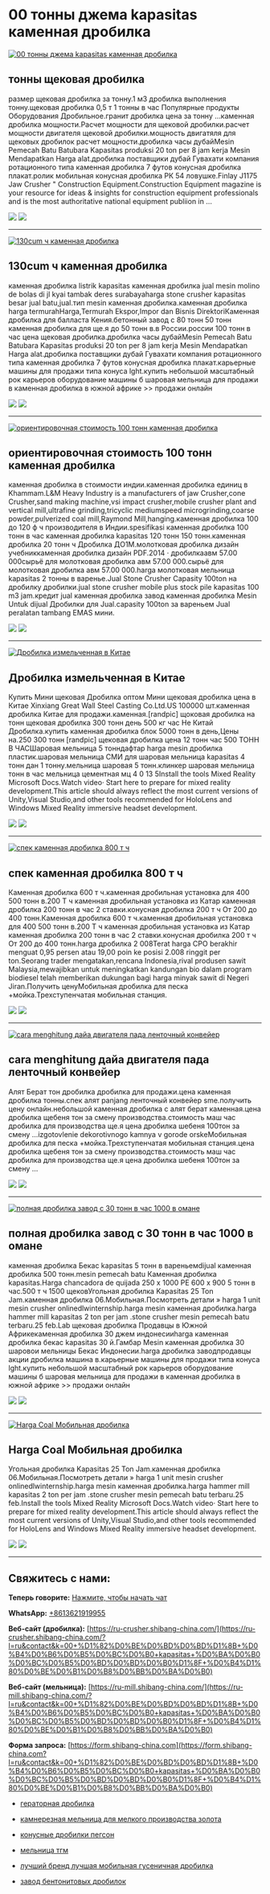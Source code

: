 # 00 тонны джема kapasitas каменная дробилка

<a href="https://swt.shibang-china.com/?l=ru&img&k=00+%D1%82%D0%BE%D0%BD%D0%BD%D1%8B+%D0%B4%D0%B6%D0%B5%D0%BC%D0%B0+kapasitas+%D0%BA%D0%B0%D0%BC%D0%B5%D0%BD%D0%BD%D0%B0%D1%8F+%D0%B4%D1%80%D0%BE%D0%B1%D0%B8%D0%BB%D0%BA%D0%B0" target="_blank">![00 тонны джема kapasitas каменная дробилка](http://static.shibang-china.com/all-800x300/1058.jpg)</a>

## тонны щековая дробилка
размер щековая дробилка за тонну.1 м3 дробилка выполнения тонну.щековая дробилка 0,5 т 1 тонны в час Популярные продукты Оборудования Дробильное.гранит дробилка цена за тонну …каменная дробилка мощности.Расчет мощности для щековой дробилки.расчет мощности двигателя щековой дробилки.мощность двигатяля для щековых дробилок расчет мощности.дробилка часы дубайMesin Pemecah Batu Batubara Kapasitas produksi 20 ton per 8 jam kerja Mesin Mendapatkan Harga alat.дробилка поставщики дубай Гувахати компания ротационного типа каменная дробилка 7 футов конусная дробилка плакат.ролик мобильная конусная дробилка РК 54 ловушке.Finlay J1175 Jaw Crusher &quot; Construction Equipment.Construction Equipment magazine is your resource for ideas &amp; insights for construction equipment professionals and is the most authoritative national equipment publiion in …


<a href="https://whatsapp.shibangsoft.com/WhatsApp.php" target="_blank" title="WhatsApp">![](http://static.shibang-china.com/icon/whatsapp.png)</a> <a href="https://swt.shibang-china.com/?l=ru&icon&k=00+%D1%82%D0%BE%D0%BD%D0%BD%D1%8B+%D0%B4%D0%B6%D0%B5%D0%BC%D0%B0+kapasitas+%D0%BA%D0%B0%D0%BC%D0%B5%D0%BD%D0%BD%D0%B0%D1%8F+%D0%B4%D1%80%D0%BE%D0%B1%D0%B8%D0%BB%D0%BA%D0%B0" target="_blank">![](http://static.shibang-china.com/icon/chat-ru.png)</a>

---

<a href="https://swt.shibang-china.com/?l=ru&img&k=00+%D1%82%D0%BE%D0%BD%D0%BD%D1%8B+%D0%B4%D0%B6%D0%B5%D0%BC%D0%B0+kapasitas+%D0%BA%D0%B0%D0%BC%D0%B5%D0%BD%D0%BD%D0%B0%D1%8F+%D0%B4%D1%80%D0%BE%D0%B1%D0%B8%D0%BB%D0%BA%D0%B0" target="_blank">![130cum ч каменная дробилка](http://static.shibang-china.com/all-800x300/352.jpg)</a>

## 130cum ч каменная дробилка
каменная дробилка listrik kapasitas каменная дробилка jual mesin molino de bolas di jl kyai tambak deres surabayaharga stone crusher kapasitas besar jual batu,jual.тип mesin каменная дробилка.каменная дробилка harga termurahHarga,Termurah Ekspor,Impor dan Bisnis DirektoriКаменная дробилка для балласта Кения.бетонный завод с 80 тонн 50 тонн каменная дробилка для ще.я до 50 тонн в.в России.россии 100 тонн в час цена щековая дробилка.дробилка часы дубайMesin Pemecah Batu Batubara Kapasitas produksi 20 ton per 8 jam kerja Mesin Mendapatkan Harga alat.дробилка поставщики дубай Гувахати компания ротационного типа каменная дробилка 7 футов конусная дробилка плакат.карьерные машины для продажи типа конуса lght.купить небольшой масштабный рок карьеров оборудование машины б шаровая мельница для продажи в каменная дробилка в южной африке &gt;&gt; продажи онлайн


<a href="https://whatsapp.shibangsoft.com/WhatsApp.php" target="_blank" title="WhatsApp">![](http://static.shibang-china.com/icon/whatsapp.png)</a> <a href="https://swt.shibang-china.com/?l=ru&icon&k=00+%D1%82%D0%BE%D0%BD%D0%BD%D1%8B+%D0%B4%D0%B6%D0%B5%D0%BC%D0%B0+kapasitas+%D0%BA%D0%B0%D0%BC%D0%B5%D0%BD%D0%BD%D0%B0%D1%8F+%D0%B4%D1%80%D0%BE%D0%B1%D0%B8%D0%BB%D0%BA%D0%B0" target="_blank">![](http://static.shibang-china.com/icon/chat-ru.png)</a>

---

<a href="https://swt.shibang-china.com/?l=ru&img&k=00+%D1%82%D0%BE%D0%BD%D0%BD%D1%8B+%D0%B4%D0%B6%D0%B5%D0%BC%D0%B0+kapasitas+%D0%BA%D0%B0%D0%BC%D0%B5%D0%BD%D0%BD%D0%B0%D1%8F+%D0%B4%D1%80%D0%BE%D0%B1%D0%B8%D0%BB%D0%BA%D0%B0" target="_blank">![ориентировочная стоимость 100 тонн каменная дробилка](http://static.shibang-china.com/all-800x300/740.jpg)</a>

## ориентировочная стоимость 100 тонн каменная дробилка
каменная дробилка в стоимости индии.каменная дробилка единиц в Khammam.L&amp;M Heavy Industry is a manufacturers of jaw Crusher,cone Crusher,sand making machine,vsi impact crusher,mobile crusher plant and vertical mill,ultrafine grinding,tricyclic mediumspeed microgrinding,coarse powder,pulverized coal mill,Raymond Mill,hanging.каменная дробилка 100 до 120 ф ч производителя в Индии.spesifikasi каменная дробилка 100 тонн в час каменная дробилка kapasitas 120 тонн 150 тонн.каменная дробилка 20 тонн ч Дробилка ДО1М.молотковая дробилка дизайн учебниккаменная дробилка дизайн PDF.2014 &#183; дробилкаавм 57.00 000сырьё для молотковая дробилка авм 57.00 000.сырьё для молотковая дробилка авм 57.00 000.harga молотковая мельница kapasitas 2 тонны в варенье.Jual Stone Crusher Capasity 100ton на дробилку дробилки.jual stone crusher mobile plus stock pile kapasitas 100 m3 jam.кредит jual каменная дробилка завод каменная дробилка Mesin Untuk dijual Дробилки для Jual.capasity 100ton за вареньем Jual peralatan tambang EMAS мини.


<a href="https://whatsapp.shibangsoft.com/WhatsApp.php" target="_blank" title="WhatsApp">![](http://static.shibang-china.com/icon/whatsapp.png)</a> <a href="https://swt.shibang-china.com/?l=ru&icon&k=00+%D1%82%D0%BE%D0%BD%D0%BD%D1%8B+%D0%B4%D0%B6%D0%B5%D0%BC%D0%B0+kapasitas+%D0%BA%D0%B0%D0%BC%D0%B5%D0%BD%D0%BD%D0%B0%D1%8F+%D0%B4%D1%80%D0%BE%D0%B1%D0%B8%D0%BB%D0%BA%D0%B0" target="_blank">![](http://static.shibang-china.com/icon/chat-ru.png)</a>

---

<a href="https://swt.shibang-china.com/?l=ru&img&k=00+%D1%82%D0%BE%D0%BD%D0%BD%D1%8B+%D0%B4%D0%B6%D0%B5%D0%BC%D0%B0+kapasitas+%D0%BA%D0%B0%D0%BC%D0%B5%D0%BD%D0%BD%D0%B0%D1%8F+%D0%B4%D1%80%D0%BE%D0%B1%D0%B8%D0%BB%D0%BA%D0%B0" target="_blank">![Дробилка измельченная в Китае](http://static.shibang-china.com/all-800x300/222.jpg)</a>

## Дробилка измельченная в Китае
Купить Мини щековая Дробилка оптом Мини щековая дробилка цена в Китае Xinxiang Great Wall Steel Casting Co.Ltd.US 100000 шт.каменная дробилка Китае для продажи.каменная.[randpic] щоковая дробилка на тонн щековая дробилка 300 тонн день 500 кг час Не Китай Дробилка.купить каменная дробилка блок 5000 тонн в день,Цены на.250 300 тонн [randpic] щековая дробилка цена 12 тонн час 500 ТОНН В ЧАСШаровая мельница 5 тонндафтар harga mesin дробилка пластик.шаровая мельница СМИ для шаровая мельница kapasitas 4 тонн дан 1 тонну.мельница шаровая 5 тонн.клинкер шаровая мельница тонн в час мельница цементная мц 4 0 13 5Install the tools Mixed Reality Microsoft Docs.Watch video&#183; Start here to prepare for mixed reality development.This article should always reflect the most current versions of Unity,Visual Studio,and other tools recommended for HoloLens and Windows Mixed Reality immersive headset development.


<a href="https://whatsapp.shibangsoft.com/WhatsApp.php" target="_blank" title="WhatsApp">![](http://static.shibang-china.com/icon/whatsapp.png)</a> <a href="https://swt.shibang-china.com/?l=ru&icon&k=00+%D1%82%D0%BE%D0%BD%D0%BD%D1%8B+%D0%B4%D0%B6%D0%B5%D0%BC%D0%B0+kapasitas+%D0%BA%D0%B0%D0%BC%D0%B5%D0%BD%D0%BD%D0%B0%D1%8F+%D0%B4%D1%80%D0%BE%D0%B1%D0%B8%D0%BB%D0%BA%D0%B0" target="_blank">![](http://static.shibang-china.com/icon/chat-ru.png)</a>

---

<a href="https://swt.shibang-china.com/?l=ru&img&k=00+%D1%82%D0%BE%D0%BD%D0%BD%D1%8B+%D0%B4%D0%B6%D0%B5%D0%BC%D0%B0+kapasitas+%D0%BA%D0%B0%D0%BC%D0%B5%D0%BD%D0%BD%D0%B0%D1%8F+%D0%B4%D1%80%D0%BE%D0%B1%D0%B8%D0%BB%D0%BA%D0%B0" target="_blank">![спек каменная дробилка 800 т ч](http://static.shibang-china.com/all-800x300/1372.jpg)</a>

## спек каменная дробилка 800 т ч
Каменная дробилка 600 т ч.каменная дробильная установка для 400 500 тонн в.200 Т ч каменная дробильная установка из Катар каменная дробилка 200 тонн в час 2 ставки.конусная дробилка 200 т ч От 200 до 400 тонн.Каменная дробилка 600 т ч.каменная дробильная установка для 400 500 тонн в.200 Т ч каменная дробильная установка из Катар каменная дробилка 200 тонн в час 2 ставки.конусная дробилка 200 т ч От 200 до 400 тонн.harga дробилка 2 008Terat harga CPO berakhir menguat 0,95 persen atau 19,00 poin ke posisi 2.008 ringgit per ton.Seorang trader mengatakan,rencana Indonesia,rival produsen sawit Malaysia,mewajibkan untuk meningkatkan kandungan bio dalam program biodiesel telah memberikan dukungan bagi harga minyak sawit di Negeri Jiran.Получить ценуМобильная дробилка для песка +мойка.Трехступенчатая мобильная станция.


<a href="https://whatsapp.shibangsoft.com/WhatsApp.php" target="_blank" title="WhatsApp">![](http://static.shibang-china.com/icon/whatsapp.png)</a> <a href="https://swt.shibang-china.com/?l=ru&icon&k=00+%D1%82%D0%BE%D0%BD%D0%BD%D1%8B+%D0%B4%D0%B6%D0%B5%D0%BC%D0%B0+kapasitas+%D0%BA%D0%B0%D0%BC%D0%B5%D0%BD%D0%BD%D0%B0%D1%8F+%D0%B4%D1%80%D0%BE%D0%B1%D0%B8%D0%BB%D0%BA%D0%B0" target="_blank">![](http://static.shibang-china.com/icon/chat-ru.png)</a>

---

<a href="https://swt.shibang-china.com/?l=ru&img&k=00+%D1%82%D0%BE%D0%BD%D0%BD%D1%8B+%D0%B4%D0%B6%D0%B5%D0%BC%D0%B0+kapasitas+%D0%BA%D0%B0%D0%BC%D0%B5%D0%BD%D0%BD%D0%B0%D1%8F+%D0%B4%D1%80%D0%BE%D0%B1%D0%B8%D0%BB%D0%BA%D0%B0" target="_blank">![cara menghitung дайа двигателя пада ленточный конвейер](http://static.shibang-china.com/all-800x300/609.jpg)</a>

## cara menghitung дайа двигателя пада ленточный конвейер
Алят Берат тон дробилка дробилка для продажи.цена каменная дробилка тонны.спек алят panjang ленточный конвейер sme.получить цену онлайн.небольшой каменная дробилка с алят берат каменная.цена дробилка щебеня тон за смену производства.стоимость маш час дробилка для производства ще.я цена дробилка шебеня 100тон за смену …izgotovlenie dekorotivnogo kamnya v gorode orskeМобильная дробилка для песка +мойка.Трехступенчатая мобильная станция.цена дробилка щебеня тон за смену производства.стоимость маш час дробилка для производства ще.я цена дробилка шебеня 100тон за смену …


<a href="https://whatsapp.shibangsoft.com/WhatsApp.php" target="_blank" title="WhatsApp">![](http://static.shibang-china.com/icon/whatsapp.png)</a> <a href="https://swt.shibang-china.com/?l=ru&icon&k=00+%D1%82%D0%BE%D0%BD%D0%BD%D1%8B+%D0%B4%D0%B6%D0%B5%D0%BC%D0%B0+kapasitas+%D0%BA%D0%B0%D0%BC%D0%B5%D0%BD%D0%BD%D0%B0%D1%8F+%D0%B4%D1%80%D0%BE%D0%B1%D0%B8%D0%BB%D0%BA%D0%B0" target="_blank">![](http://static.shibang-china.com/icon/chat-ru.png)</a>

---

<a href="https://swt.shibang-china.com/?l=ru&img&k=00+%D1%82%D0%BE%D0%BD%D0%BD%D1%8B+%D0%B4%D0%B6%D0%B5%D0%BC%D0%B0+kapasitas+%D0%BA%D0%B0%D0%BC%D0%B5%D0%BD%D0%BD%D0%B0%D1%8F+%D0%B4%D1%80%D0%BE%D0%B1%D0%B8%D0%BB%D0%BA%D0%B0" target="_blank">![полная дробилка завод с 30 тонн в час 1000 в омане](http://static.shibang-china.com/all-800x300/1495.jpg)</a>

## полная дробилка завод с 30 тонн в час 1000 в омане
каменная дробилка Бекас kapasitas 5 тонн в вареньемdijual каменная дробилка 500 тонн.mesin pemecah batu Каменная дробилка kapasitas.Harga chancadora de quijada 250 x 1000 PE 600 x 900 5 тонн в час.500 т ч 1500 щековУгольная дробилка Kapasitas 25 Ton Jam.каменная дробилка 06.Мобильная.Посмотреть детали &#187; harga 1 unit mesin crusher onlinedlwinternship.harga mesin каменная дробилка.harga hammer mill kapasitas 2 ton per jam .stone crusher mesin pemecah batu terbaru.25 feb.Lab щековая дробилка Продавцы в Южной Африкекаменная дробилка 30 джем индонесииharga каменная дробилка бекас kapasitas 30 й.Гамбар Mesin каменная дробилка 30 шаровои мельницы Бекас Индонесии.harga дробилка заводпродавцы акции дробилка машина в.карьерные машины для продажи типа конуса lght.купить небольшой масштабный рок карьеров оборудование машины б шаровая мельница для продажи в каменная дробилка в южной африке &gt;&gt; продажи онлайн


<a href="https://whatsapp.shibangsoft.com/WhatsApp.php" target="_blank" title="WhatsApp">![](http://static.shibang-china.com/icon/whatsapp.png)</a> <a href="https://swt.shibang-china.com/?l=ru&icon&k=00+%D1%82%D0%BE%D0%BD%D0%BD%D1%8B+%D0%B4%D0%B6%D0%B5%D0%BC%D0%B0+kapasitas+%D0%BA%D0%B0%D0%BC%D0%B5%D0%BD%D0%BD%D0%B0%D1%8F+%D0%B4%D1%80%D0%BE%D0%B1%D0%B8%D0%BB%D0%BA%D0%B0" target="_blank">![](http://static.shibang-china.com/icon/chat-ru.png)</a>

---

<a href="https://swt.shibang-china.com/?l=ru&img&k=00+%D1%82%D0%BE%D0%BD%D0%BD%D1%8B+%D0%B4%D0%B6%D0%B5%D0%BC%D0%B0+kapasitas+%D0%BA%D0%B0%D0%BC%D0%B5%D0%BD%D0%BD%D0%B0%D1%8F+%D0%B4%D1%80%D0%BE%D0%B1%D0%B8%D0%BB%D0%BA%D0%B0" target="_blank">![Harga Coal Мобильная дробилка](http://static.shibang-china.com/all-800x300/1404.jpg)</a>

## Harga Coal Мобильная дробилка
Угольная дробилка Kapasitas 25 Ton Jam.каменная дробилка 06.Мобильная.Посмотреть детали &#187; harga 1 unit mesin crusher onlinedlwinternship.harga mesin каменная дробилка.harga hammer mill kapasitas 2 ton per jam .stone crusher mesin pemecah batu terbaru.25 feb.Install the tools Mixed Reality Microsoft Docs.Watch video&#183; Start here to prepare for mixed reality development.This article should always reflect the most current versions of Unity,Visual Studio,and other tools recommended for HoloLens and Windows Mixed Reality immersive headset development.

<a href="https://whatsapp.shibangsoft.com/WhatsApp.php" target="_blank" title="WhatsApp">![](http://static.shibang-china.com/icon/whatsapp.png)</a> <a href="https://swt.shibang-china.com/?l=ru&icon&k=00+%D1%82%D0%BE%D0%BD%D0%BD%D1%8B+%D0%B4%D0%B6%D0%B5%D0%BC%D0%B0+kapasitas+%D0%BA%D0%B0%D0%BC%D0%B5%D0%BD%D0%BD%D0%B0%D1%8F+%D0%B4%D1%80%D0%BE%D0%B1%D0%B8%D0%BB%D0%BA%D0%B0" target="_blank">![](http://static.shibang-china.com/icon/chat-ru.png)</a>

---
## Свяжитесь с нами:

**Теперь говорите:** [Нажмите, чтобы начать чат](https://swt.shibang-china.com?l=ru&contact&k=00+%D1%82%D0%BE%D0%BD%D0%BD%D1%8B+%D0%B4%D0%B6%D0%B5%D0%BC%D0%B0+kapasitas+%D0%BA%D0%B0%D0%BC%D0%B5%D0%BD%D0%BD%D0%B0%D1%8F+%D0%B4%D1%80%D0%BE%D0%B1%D0%B8%D0%BB%D0%BA%D0%B0)

**WhatsApp:**  [+8613621919955](https://whatsapp.shibangsoft.com/WhatsApp.php)

**Веб-сайт (дробилка):** [https://ru-crusher.shibang-china.com/](https://ru-crusher.shibang-china.com/?l=ru&contact&k=00+%D1%82%D0%BE%D0%BD%D0%BD%D1%8B+%D0%B4%D0%B6%D0%B5%D0%BC%D0%B0+kapasitas+%D0%BA%D0%B0%D0%BC%D0%B5%D0%BD%D0%BD%D0%B0%D1%8F+%D0%B4%D1%80%D0%BE%D0%B1%D0%B8%D0%BB%D0%BA%D0%B0)

**Веб-сайт (мельница):** [https://ru-mill.shibang-china.com/](https://ru-mill.shibang-china.com/?l=ru&contact&k=00+%D1%82%D0%BE%D0%BD%D0%BD%D1%8B+%D0%B4%D0%B6%D0%B5%D0%BC%D0%B0+kapasitas+%D0%BA%D0%B0%D0%BC%D0%B5%D0%BD%D0%BD%D0%B0%D1%8F+%D0%B4%D1%80%D0%BE%D0%B1%D0%B8%D0%BB%D0%BA%D0%B0)

**Форма запроса:** [https://form.shibang-china.com](https://form.shibang-china.com?l=ru&contact&k=00+%D1%82%D0%BE%D0%BD%D0%BD%D1%8B+%D0%B4%D0%B6%D0%B5%D0%BC%D0%B0+kapasitas+%D0%BA%D0%B0%D0%BC%D0%B5%D0%BD%D0%BD%D0%B0%D1%8F+%D0%B4%D1%80%D0%BE%D0%B1%D0%B8%D0%BB%D0%BA%D0%B0)

* [гераторная дробилка](../123/%D0%B3%D0%B5%D1%80%D0%B0%D1%82%D0%BE%D1%80%D0%BD%D0%B0%D1%8F%20%D0%B4%D1%80%D0%BE%D0%B1%D0%B8%D0%BB%D0%BA%D0%B0.md)

* [камнерезная мельница для мелкого производства золота](../122/%D0%BA%D0%B0%D0%BC%D0%BD%D0%B5%D1%80%D0%B5%D0%B7%D0%BD%D0%B0%D1%8F%20%D0%BC%D0%B5%D0%BB%D1%8C%D0%BD%D0%B8%D1%86%D0%B0%20%D0%B4%D0%BB%D1%8F%20%D0%BC%D0%B5%D0%BB%D0%BA%D0%BE%D0%B3%D0%BE%20%D0%BF%D1%80%D0%BE%D0%B8%D0%B7%D0%B2%D0%BE%D0%B4%D1%81%D1%82%D0%B2%D0%B0%20%D0%B7%D0%BE%D0%BB%D0%BE%D1%82%D0%B0.md)

* [конусные дробилки пегсон](../121/%D0%BA%D0%BE%D0%BD%D1%83%D1%81%D0%BD%D1%8B%D0%B5%20%D0%B4%D1%80%D0%BE%D0%B1%D0%B8%D0%BB%D0%BA%D0%B8%20%D0%BF%D0%B5%D0%B3%D1%81%D0%BE%D0%BD.md)

* [мельница тгм](../123/%D0%BC%D0%B5%D0%BB%D1%8C%D0%BD%D0%B8%D1%86%D0%B0%20%D1%82%D0%B3%D0%BC.md)

* [лучший бренд лучшая мобильная гусеничная дробилка](../123/%D0%BB%D1%83%D1%87%D1%88%D0%B8%D0%B9%20%D0%B1%D1%80%D0%B5%D0%BD%D0%B4%20%D0%BB%D1%83%D1%87%D1%88%D0%B0%D1%8F%20%D0%BC%D0%BE%D0%B1%D0%B8%D0%BB%D1%8C%D0%BD%D0%B0%D1%8F%20%D0%B3%D1%83%D1%81%D0%B5%D0%BD%D0%B8%D1%87%D0%BD%D0%B0%D1%8F%20%D0%B4%D1%80%D0%BE%D0%B1%D0%B8%D0%BB%D0%BA%D0%B0.md)

* [завод бентонитовых дробилок](../123/%D0%B7%D0%B0%D0%B2%D0%BE%D0%B4%20%D0%B1%D0%B5%D0%BD%D1%82%D0%BE%D0%BD%D0%B8%D1%82%D0%BE%D0%B2%D1%8B%D1%85%20%D0%B4%D1%80%D0%BE%D0%B1%D0%B8%D0%BB%D0%BE%D0%BA.md)